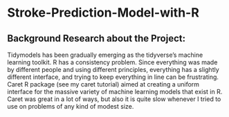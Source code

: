 # Stroke-Prediction-Model-with-R
## Background Research about the Project:
Tidymodels has been gradually emerging as the tidyverse’s machine learning toolkit. R has a consistency problem. Since everything was made by different people and using different principles, everything has a slightly different interface, and trying to keep everything in line can be frustrating. Caret R package (see my caret tutorial) aimed at creating a uniform interface for the massive variety of machine learning models that exist in R. Caret was great in a lot of ways, but also it is quite slow whenever I tried to use on problems of any kind of modest size.
